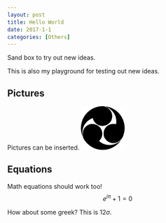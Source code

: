 ```yaml
---
layout: post
title: Hello World
date: 2017-1-1
categories: [Others]
---
```


Sand box to try out new ideas. 

This is also my playground for testing out new ideas. 

## Pictures
Pictures can be inserted.
![Mitsudomoe 三つ巴](../images/Hidari_mitsudomoe.svg.png)

## Equations
Math equations should work too!
$$ e^{i\pi} + 1 = 0 $$

How about some greek? This is 12$\sigma$.
